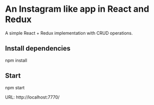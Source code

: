 # An Instagram like app in React and Redux
A simple React + Redux implementation with CRUD operations.

## Install dependencies
npm install

## Start
npm start


URL: http://localhost:7770/

